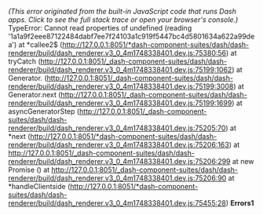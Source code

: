 *(This error originated from the built-in JavaScript code that runs Dash apps. Click to see the full stack trace or open your browser's console.)*
TypeError: Cannot read properties of undefined (reading '1a1a9f2eee87122484dabf7ee7f24103a1c919f5447bc4d5801634a622a99dea')
at *callee2$ (http://127.0.0.1:8051/*dash-component-suites/dash/dash-renderer/build/dash_renderer.v3_0_4m1748338401.dev.js:75380:56)
at tryCatch (http://127.0.0.1:8051/_dash-component-suites/dash/dash-renderer/build/dash_renderer.v3_0_4m1748338401.dev.js:75199:1062)
at Generator. (http://127.0.0.1:8051/_dash-component-suites/dash/dash-renderer/build/dash_renderer.v3_0_4m1748338401.dev.js:75199:3008)
at Generator.next (http://127.0.0.1:8051/_dash-component-suites/dash/dash-renderer/build/dash_renderer.v3_0_4m1748338401.dev.js:75199:1699)
at asyncGeneratorStep (http://127.0.0.1:8051/_dash-component-suites/dash/dash-renderer/build/dash_renderer.v3_0_4m1748338401.dev.js:75205:70)
at *next (http://127.0.0.1:8051/*dash-component-suites/dash/dash-renderer/build/dash_renderer.v3_0_4m1748338401.dev.js:75206:163)
at http://127.0.0.1:8051/_dash-component-suites/dash/dash-renderer/build/dash_renderer.v3_0_4m1748338401.dev.js:75206:299
at new Promise ()
at http://127.0.0.1:8051/_dash-component-suites/dash/dash-renderer/build/dash_renderer.v3_0_4m1748338401.dev.js:75206:90
at *handleClientside (http://127.0.0.1:8051/*dash-component-suites/dash/dash-renderer/build/dash_renderer.v3_0_4m1748338401.dev.js:75455:28)
**Errors1**
